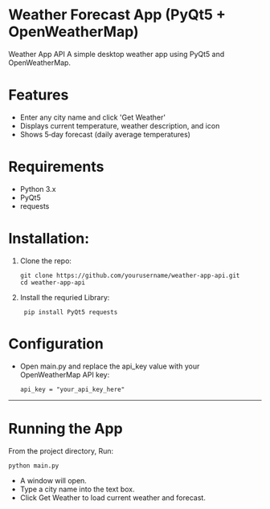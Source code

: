 # Weather Forecast App (PyQt5 + OpenWeatherMap)

Weather App API
A simple desktop weather app using PyQt5 and OpenWeatherMap.

# Features
- Enter any city name and click 'Get Weather'
- Displays current temperature, weather description, and icon
- Shows 5‑day forecast (daily average temperatures)

 
# Requirements
-	Python 3.x
-	PyQt5
-	requests


# Installation:

1.	Clone the repo:

  		git clone https://github.com/yourusername/weather-app-api.git
  		cd weather-app-api


2. Install the requried Library:

  		pip install PyQt5 requests



# Configuration

- Open main.py and replace the api_key value with your OpenWeatherMap API key:
  
  	  api_key = "your_api_key_here"

-----

# Running the App

From the project directory, Run:

    python main.py

-	A window will open.
-	Type a city name into the text box.
-	Click Get Weather to load current weather and forecast.


 
